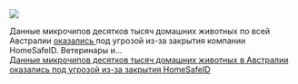 <!--2025-02-11 13:29:19-->
<div class="yb">
  <div class="rss smaller1 habr"><img src="https://habrastorage.org/webt/ep/jl/ji/epjljikwsoigjvu2-v51vlf6g3k.jpeg" /><p>Данные микрочипов десятков тысяч домашних животных по всей Австралии <a href="https://www.abc.net.au/news/2025-02-11/microchip-data-doubt-for-tens-of-thousands-of-pets/104921828" rel="noopener noreferrer nofollow">оказались </a>под угрозой из-за закрытия компании HomeSafeID. Ветеринары и... <br><a class="light" href="https://habr.com/ru/news/881456/?utm_source=habrahabr&utm_medium=rss&utm_campaign=881456">Данные микрочипов десятков тысяч домашних животных в Австралии оказались под угрозой из-за закрытия HomeSafeID</a></div>
</div>
